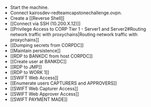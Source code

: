 - Start the machine.
- Connect kairosdev-redteamcapstonechallenge.ovpn.
- Create a [[Reverse Shell]]
- [[Connect via SSH (10.200.X.12)]]
- [[Privilege Access to CORP Tier 1 - Server1 and Server2#Routing network traffic with proxychains|Routing network traffic with proxychains]]
- [[Dumping secrets from CORPDC]]
- [[Maintain persistence]]
- [[RDP to BANKDC from host CORPDC]]
- [[Create user at BANKDC]]
- [[RDP to JMP]]
- [[RDP to WORK 1]]
- [[SWIFT Web Access]]
- [[Enumerate users CAPTURERS and APPROVERS]]
- [[SWIFT Web Capturer Access]]
- [[SWIFT Web Approver Access]]
- [[SWIFT PAYMENT MADE]]

